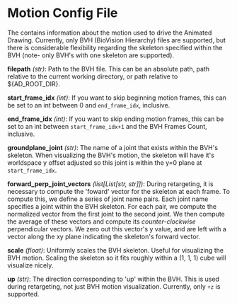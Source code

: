 # Motion Config File

The contains information about the motion used to drive the Animated Drawing.
Currently, only BVH (BioVision Hierarchy) files are supported, but there is considerable flexibility
regarding the skeleton specified within the BVH (note- only BVH's with one skeleton are supported).

<b>filepath</b> <em>(str)</em>: Path to the BVH file. This can be an absolute path, path relative to the current working directory, or path relative to ${AD_ROOT_DIR}.  

<b>start_frame_idx</b> <em>(int)</em>:
If you want to skip beginning motion frames, this can be set to an int between 0 and `end_frame_idx`, inclusive.

<b>end_frame_idx</b> <em>(int)</em>:
If you want to skip ending motion frames, this can be set to an int between `start_frame_idx+1` and the BVH Frames Count, inclusive.

<b>groundplane_joint</b> <em>(str)</em>:
The name of a joint that exists within the BVH's skeleton.
When visualizing the BVH's motion, the skeleton will have it's worldspace y offset adjusted so this joint is within the y=0 plane at `start_frame_idx`.

<b>forward_perp_joint_vectors</b> <em>(list[List[str, str]])</em>:
During retargeting, it is necessary to compute the 'foward' vector for the skeleton at each frame.
To compute this, we define a series of joint name pairs. 
Each joint name specifies a joint within the BVH skeleton.
For each pair, we compute the normalized vector from the first joint to the second joint.
We then compute the average of these vectors and compute its <em>counter-clockwise</em> perpendicular vectors.
We zero out this vector's y value, and are left with a vector along the xy plane indicating the skeleton's forward vector.

<b>scale</b> <em>(float)</em>:
Uniformly scales the BVH skeleton. 
Useful for visualizing the BVH motion. 
Scaling the skeleton so it fits roughly within a (1, 1, 1) cube will visualize nicely.

<b>up</b> <em>(str)</em>:
The direction corresponding to 'up' within the BVH.
This is used during retargeting, not just BVH motion visualization.
Currently, only `+z` is supported.
